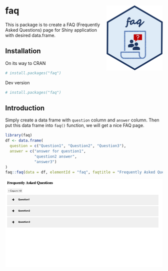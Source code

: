 
<!-- README.md is generated from README.Rmd. Please edit that file -->

# faq <img src="faq_logo.png"  width="180px" align="right"/>

<!-- badges: start -->

<!-- badges: end -->

This is package is to create a FAQ (Frequently Asked Questions) page for
Shiny application with desired data.frame.

## Installation

On its way to CRAN
``` r
# install.packages("faq")
```
Dev version

``` r
# install.packages("faq")
```

## Introduction

Simply create a data frame with `question` column and `answer` column.
Then put this data frame into `faq()` function, we will get a nice FAQ
page.

``` r
library(faq)
df <- data.frame(
  question = c("Question1", "Question2", "Question3"),
  answer = c("answer for question1", 
             "question2 answer", 
             "answer3")
)
faq::faq(data = df, elementId = "faq", faqtitle = "Frequently Asked Questions")
```

![demo_gif](faq_gif.gif)
